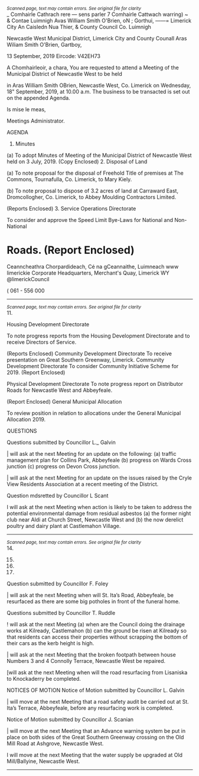 *<small>Scanned page, text may contain errors. See original file for clarity</small>*  
_ Comhairle Cathrach rere — sens parler
7 Comhairle Cattwach warring)
~ & Contae Luimnigh Avas William Smith O'Brien,
oN ; Gorthui,
——= Limerick City An Caisledn Nua Thier,
& County Council Co. Luimnigh

Newcastle West Municipal District,
Limerick City and County Counall
Aras Wiliam Smith O'Brien,
Gartboy,

13 September, 2019 Eircode: V42EH73

A Chomhairleoir, a chara,
You are requested to attend a Meeting of the Municipal District of Newcastle West to be held

in Aras William Smith OBrien, Newcastle West, Co. Limerick on Wednesday, 18" September,
2019, at 10.00 a.m. The business to be transacted is set out on the appended Agenda.

Is mise le meas,

Meetings Administrator.

AGENDA

1. Minutes

(a) To adopt Minutes of Meeting of the Municipal District of Newcastle West held on 3
July, 2019.
(Copy Enclosed)
2. Disposal of Land

(a) To note proposal for the disposal of Freehold Title of premises at The
Commons, Tournafulla, Co. Limerick, to Mary Kiely.

(b) To note proposal to dispose of 3.2 acres of land at Carraward East,
Dromcollogher, Co. Limerick, to Abbey Moulding Contractors Limited.

(Reports Enclosed)
3. Service Operations Directorate

To consider and approve the Speed Limit Bye-Laws for National and Non-National

Roads.
(Report Enclosed)
=
Ceanncheathra Chorpardideach, Cé na gCeannaithe, Luimneach www limerickie
Corporate Headquarters, Merchant's Quay, Limerick WY @limerickCouncil

( 061 - 556 000

---
*<small>Scanned page, text may contain errors. See original file for clarity</small>*  
11.

Housing Development Directorate

To note progress reports from the Housing Development Directorate and to receive
Directors of Service.

(Reports Enclosed)
Community Development Directorate
To receive presentation on Great Southern Greenway, Limerick.
Community Development Directorate
To consider Community Initiative Scheme for 2019.
(Report Enclosed)

Physical Development Directorate
To note progress report on Distributor Roads for Newcastle West and Abbeyfeale.

(Report Enclosed)
General Municipal Allocation

To review position in relation to allocations under the General Municipal Allocation
2019.

QUESTIONS

Questions submitted by Councillor L._ Galvin

| will ask at the next Meeting for an update on the following: (a) traffic management
plan for Collins Park, Abbeyfeale (b) progress on Wards Cross junction (c) progress on
Devon Cross junction.

| will ask at the next Meeting for an update on the issues raised by the Cryle View
Residents Association at a recent meeting of the District.

Question mdsretted by Councillor L Scant

I will ask at the next Meeting when action is likely to be taken to address the potential
environmental damage from residual asbestos (a) the former night club near Aldi at
Church Street, Newcastle West and (b) the now derelict poultry and dairy plant at
Castlemahon Village.

---
*<small>Scanned page, text may contain errors. See original file for clarity</small>*  
14.

15.

16.

17.

Question submitted by Councillor F. Foley

| will ask at the next Meeting when will St. Ita’s Road, Abbeyfeale, be resurfaced as
there are some big potholes in front of the funeral home.

Questions submitted by Councillor T. Ruddle

! will ask at the next Meeting (a) when are the Council doing the drainage works at
Kilready, Castlemahon (b) can the ground be risen at Kilready so that residents can
access their properties without scrapping the bottom of their cars as the kerb height
is high.

| will ask at the next Meeting that the broken footpath between house Numbers 3 and
4 Connolly Terrace, Newcastle West be repaired.

[will ask at the next Meeting when will the road resurfacing from Lisaniska to
Knockaderry be completed.

NOTICES OF MOTION
Notice of Motion submitted by Councillor L. Galvin

| will move at the next Meeting that a road safety audit be carried out at St. Ita’s
Terrace, Abbeyfeale, before any resurfacing work is completed.

Notice of Motion submitted by Councillor J. Scanian

| will move at the next Meeting that an Advance warning system be put in place on
both sides of the Great Southern Greenway crossing on the Old Mill Road at Ashgrove,
Newcastle West.

I will move at the next Meeting that the water supply be upgraded at Old Mill/Ballyine,
Newcastle West.

---
